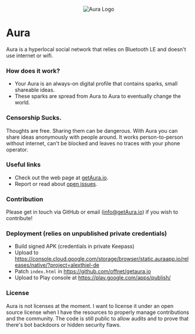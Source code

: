 <p align="center">
    <img src="http://getaura.io/img/icon.png" alt="Aura Logo" />
</p>

# Aura

Aura is a hyperlocal social network that relies on Bluetooth LE and doesn't use internet or wifi.

### How does it work?
* Your Aura is an always-on digital profile that contains sparks, small shareable ideas.
* These sparks are spread from Aura to Aura to eventually change the world.

### Censorship Sucks.
Thoughts are free. Sharing them can be dangerous. 
With Aura you can share ideas anonymously with people around. 
It works person-to-person without internet, can't be blocked and leaves no traces with your phone operator.

### Useful links
* Check out the web page at [getAura.io](https://www.getAura.io).
* Report or read about [open issues](https://github.com/reasn/auraandroid/issues).

### Contribution
Please get in touch via GitHub or email (info@getAura.io) if you wish to contribute! 

### Deployment (relies on unpublished private credentials)
* Build signed APK (credentials in private Keepass)
* Upload to https://console.cloud.google.com/storage/browser/static.auraapp.io/releases/native/?project=alexthiel-de
* Patch `index.html` in https://github.com/offnet/getaura.io
* Upload to Play console at https://play.google.com/apps/publish/

### License
Aura is not licenses at the moment. I want to license it under an open source license when I have the resources to properly manage contributions and the community.
The code is still public to allow audits and to prove that there's bot backdoors or hidden security flaws. 
